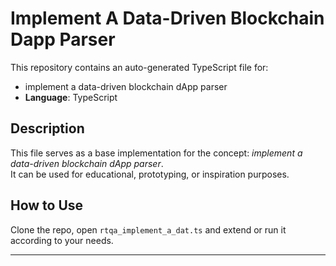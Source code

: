 # Implement A Data-Driven Blockchain Dapp Parser

This repository contains an auto-generated TypeScript file for:

- implement a data-driven blockchain dApp parser
- **Language**: TypeScript

## Description

This file serves as a base implementation for the concept: *implement a data-driven blockchain dApp parser*.  
It can be used for educational, prototyping, or inspiration purposes.

## How to Use

Clone the repo, open `rtqa_implement_a_dat.ts` and extend or run it according to your needs.

---



